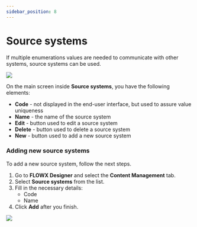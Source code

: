 ```yaml
---
sidebar_position: 8
---
```


# Source systems

If multiple enumerations values are needed to communicate with other systems, source systems can be used.

![](https://s3.eu-west-1.amazonaws.com/docx.flowx.ai/3.1/source_system.png)

On the main screen inside **Source systems**, you have the following elements:

* **Code** - not displayed in the end-user interface, but used to assure value uniqueness
* **Name** - the name of the source system
* **Edit** - button used to edit a source system
* **Delete** - button used to delete a source system
* **New** - button used to add a new source system

### Adding new source systems

To add a new source system, follow the next steps.

1. Go to **FLOWX Designer** and select the **Content Management** tab.
2. Select **Source systems** from the list.
3. Fill in the necessary details:
   * Code
   * Name
4. Click **Add** after you finish.

![](https://s3.eu-west-1.amazonaws.com/docx.flowx.ai/3.1/add_source_system.png)